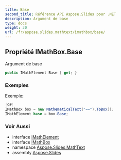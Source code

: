 ```yaml
---
title: Base
second_title: Référence API Aspose.Slides pour .NET
description: Argument de base
type: docs
weight: 30
url: /fr/aspose.slides.mathtext/imathbox/base/
---
```


## Propriété IMathBox.Base

Argument de base

```csharp
public IMathElement Base { get; }
```

### Exemples

Exemple:

```csharp
[C#]
IMathBox box = new MathematicalText("==").ToBox();
IMathElement base = box.Base;
```

### Voir Aussi

* interface [IMathElement](../../imathelement)
* interface [IMathBox](../../imathbox)
* namespace [Aspose.Slides.MathText](../../imathbox)
* assembly [Aspose.Slides](../../../)

<!-- NE PAS MODIFIER : généré par xmldocmd pour Aspose.Slides.dll -->
